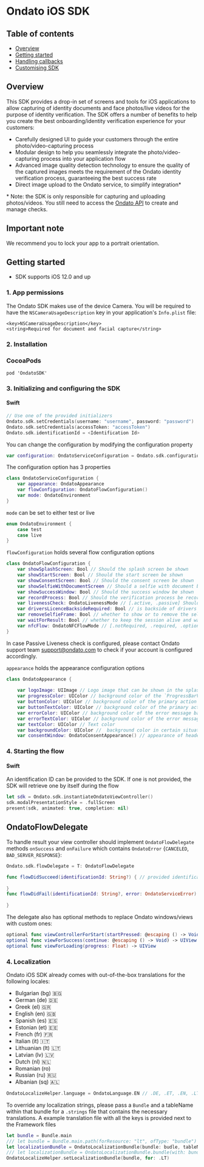 # Ondato iOS SDK

## Table of contents

* [Overview](#overview)
* [Getting started](#getting-started)
* [Handling callbacks](#handling-callbacks)
* [Customising SDK](#customising-sdk)


## Overview

This SDK provides a drop-in set of screens and tools for iOS applications to allow capturing of identity documents and face photos/live videos for the purpose of identity verification. The SDK offers a number of benefits to help you create the best onboarding/identity verification experience for your customers:

- Carefully designed UI to guide your customers through the entire photo/video-capturing process
- Modular design to help you seamlessly integrate the photo/video-capturing process into your application flow
- Advanced image quality detection technology to ensure the quality of the captured images meets the requirement of the Ondato identity verification process, guaranteeing the best success rate
- Direct image upload to the Ondato service, to simplify integration\*

\* Note: the SDK is only responsible for capturing and uploading photos/videos. You still need to access the [Ondato API](https://documenter.getpostman.com/view/6997242/S1TZwaZe?version=latest) to create and manage checks.

## Important note

We recommend you to lock your app to a portrait orientation.

## Getting started

- SDK supports iOS 12.0 and up

### 1. App permissions

The Ondato SDK makes use of the device Camera. You will be required to have the `NSCameraUsageDescription` key in your application's `Info.plist` file:
```
<key>NSCameraUsageDescription</key>
<string>Required for document and facial capture</string>
```
### 2. Installation 

### CocoaPods

```
pod 'OndatoSDK'
```

### 3. Initializing and configuring the SDK 

#### Swift

```swift
// Use one of the provided initializers
Ondato.sdk.setCredentials(username: "username", password: "password")
Ondato.sdk.setCredentials(accessToken: "accessToken")
Ondato.sdk.identificationId = <Identification Id>
```

You can change the configuration by modifying the configuration property
```swift
var configuration: OndatoServiceConfiguration = Ondato.sdk.configuration
```

The configuration option has 3 properties
```swift
class OndatoServiceConfiguration {
	var appearance: OndatoAppearance
    var flowConfiguration: OndatoFlowConfiguration()
    var mode: OndatoEnvironment
}
```

`mode`  can be set to either test or live
```swift
enum OndatoEnvironment {
	case test
	case live
}
```

`flowConfiguration` holds several flow configuration options
```swift
class OndatoFlowConfiguration {
    var showSplashScreen: Bool // Should the splash screen be shown
    var showStartScreen: Bool // Should the start screen be shown
    var showConsentScreen: Bool // Should the consent screen be shown
    var showSelfieWithDocumentScreen // Should a selfie with document be requested when taking document pictures
    var showSuccessWindow: Bool // Should the success window be shown
    var recordProcess: Bool // Should the verification process be recorded
    var livenessCheck: OndatoLivenessMode // [.active, .passive] Should active or passive liveness check mode be used
    var driversLicenceBacksideRequired: Bool // is backside of drivers license required
    var removeSelfieFrame: Bool // whether to show or to remove the selfie frame in passive liveness check mode
    var waitForResult: Bool // whether to keep the session alive and wait for the current verifications result
    var nfcFlow: OndatoNFCFlowMode // [.notRequired, .required, .optional] whether NFC mode is required
}
```
In case Passive Liveness check is configured, please contact Ondato support team support@ondato.com to check if your account is configured accordingly.


`appearance` holds the appearance configuration options
```swift
class OndatoAppearance {
    
    var logoImage: UIImage // Logo image that can be shown in the splash screen
    var progressColor: UIColor // background color of the `ProgressBarView` which guides the user through the flow
    var buttonColor: UIColor // background color of the primary action buttons
    var buttonTextColor: UIColor // background color of the primary action buttons text
    var errorColor: UIColor // background color of the error message background
    var errorTextColor: UIColor // background color of the error message text color
    var textColor: UIColor // Text color
    var backgroundColor: UIColor //  background color in certain situations
    var consentWindow: OndatoConsentAppearance() // appearance of header, body, acceptButton, declineButton in consent screen
```
### 4. Starting the flow

#### Swift

An identification ID can be provided to the SDK. If one is not provided, the SDK will retrieve one by itself during the flow

```swift
let sdk = Ondato.sdk.instantiateOndatoViewController()
sdk.modalPresentationStyle = .fullScreen
present(sdk, animated: true, completion: nil) 
```

## OndatoFlowDelegate

To handle result your view controller should implement `OndatoFlowDelegate` methods `onSuccess` and `onFailure` which contains `OndatoError` {`CANCELED`, `BAD_SERVER_RESPONSE`}:

```swift
Ondato.sdk.flowDelegate = T: OndatoFlowDelegate

func flowDidSucceed(identificationId: String?) { // provided identificationId
    
}
func flowDidFail(identificationId: String?, error: OndatoServiceError) { // provided identificationId
    
}
```

The delegate also has optional methods to replace Ondato windows/views with custom ones:

```swift
optional func viewControllerForStart(startPressed: @escaping () -> Void) -> UIViewController
optional func viewForSuccess(continue: @escaping () -> Void) -> UIView
optional func viewForLoading(progress: Float) -> UIView
```

### 4. Localization

Ondato iOS SDK already comes with out-of-the-box translations for the following locales:
- Bulgarian (bg) 🇧🇬
- German (de) 🇩🇪
- Greek (el) 🇬🇷
- English (en) 🇬🇧
- Spanish (es) 🇪🇸
- Estonian (et) 🇪🇪
- French (fr) 🇫🇷
- Italian (it) 🇮🇹
- Lithuanian (lt) 🇱🇹
- Latvian (lv) 🇱🇻
- Dutch (nl) 🇳🇱
- Romanian (ro)
- Russian (ru) 🇷🇺
- Albanian (sq) 🇦🇱

```swift
OndatoLocalizeHelper.language = OndatoLanguage.EN // .DE, .ET, .EN, .LT, .LV, .RU, .SQ, .BG, .ES, .FR, .EL, .IT, .NL, .RO
```

To override any localization strings, please pass a `Bundle` and a tableName within that bundle for a `.strings` file that contains the necessary translations. A example translation file with all the keys is provided next to the Framework files
```swift
let bundle = Bundle.main
/// let bundle = Bundle.main.path(forResource: "lt", ofType: "bundle")
let localizationBundle = OndatoLocalizationBundle(bundle: budle, tableName: "Localizable")
/// let localizationBundle = OndatoLocalizationBundle.bundle(with: bundle, tableName: "Localizable")
OndatoLocalizeHelper.setLocalizationBundle(bundle, for: .LT)
```
